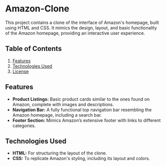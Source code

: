 # Amazon-Clone

This project contains a clone of the interface of Amazon's homepage, built using HTML and CSS. It mimics the design, layout, and basic functionality of the Amazon homepage, providing an interactive user experience.

## Table of Contents
1. [Features](#features)
2. [Technologies Used](#technologies-used)
3. [License](#license)

## Features
- **Product Listings:** Basic product cards similar to the ones found on Amazon, complete with images and descriptions.
- **Navigation Bar:** A fully functional top navigation bar resembling the Amazon homepage, including a search bar.
- **Footer Section:** Mimics Amazon’s extensive footer with links to different categories.

## Technologies Used
- **HTML:** For structuring the layout of the clone.
- **CSS:** To replicate Amazon's styling, including its layout and colors.
